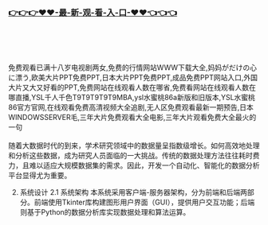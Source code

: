 ### [👉👉👉♥♥-最-新-观-看-入-口-♥♥👈👈👈](https://mrddrm.github.io/app.html)
<br></br><br></br>
免费观看已满十八岁电视剧两女,免费的行情网站WWW下载大全,妈妈がだけの心に漂う,欧美大片PPT免费PPT,日本大片PPT免费PPT,成品免费PPT网站入口,外国大片又大又好看的PPT,免费网站在线观看人数在哪省,免费看网站在线观看人数在哪直播,YSL千人千色T9T9T9T9T9MBA,ysl水蜜桃86a新版和旧版本,YSL水蜜桃86官方官网,在线观看免费高清视频大全追剧,无人区免费观看最新一期预告,日本WINDOWSSERVER毛,三年大片免费观看大全电影,三年大片观看免费大全最火的一句
<br></br>
随着大数据时代的到来，学术研究领域中的数据量呈指数级增长。如何高效地处理和分析这些数据，成为研究人员面临的一大挑战。传统的数据处理方法往往耗时费力，且难以适应大规模数据集的需求。因此，开发一个自动化、智能化的数据分析平台显得尤为重要。

2. 系统设计
2.1 系统架构
本系统采用客户端-服务器架构，分为前端和后端两部分。前端使用Tkinter库构建图形用户界面（GUI），提供用户交互功能；后端则基于Python的数据分析库实现数据处理和算法运算。

